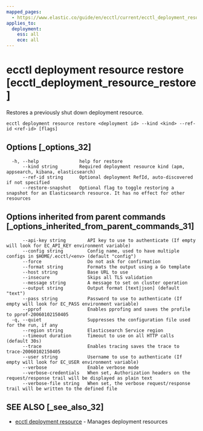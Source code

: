 ```yaml
---
mapped_pages:
  - https://www.elastic.co/guide/en/ecctl/current/ecctl_deployment_resource_restore.html
applies_to:
  deployment:
    ess: all
    ece: all
---
```


# ecctl deployment resource restore [ecctl_deployment_resource_restore]

Restores a previously shut down deployment resource.

```
ecctl deployment resource restore <deployment id> --kind <kind> --ref-id <ref-id> [flags]
```


## Options [_options_32]

```
  -h, --help               help for restore
      --kind string        Required deployment resource kind (apm, appsearch, kibana, elasticsearch)
      --ref-id string      Optional deployment RefId, auto-discovered if not specified
      --restore-snapshot   Optional flag to toggle restoring a snapshot for an Elasticsearch resource. It has no effect for other resources
```


## Options inherited from parent commands [_options_inherited_from_parent_commands_31]

```
      --api-key string        API key to use to authenticate (If empty will look for EC_API_KEY environment variable)
      --config string         Config name, used to have multiple configs in $HOME/.ecctl/<env> (default "config")
      --force                 Do not ask for confirmation
      --format string         Formats the output using a Go template
      --host string           Base URL to use
      --insecure              Skips all TLS validation
      --message string        A message to set on cluster operation
      --output string         Output format [text|json] (default "text")
      --pass string           Password to use to authenticate (If empty will look for EC_PASS environment variable)
      --pprof                 Enables pprofing and saves the profile to pprof-20060102150405
  -q, --quiet                 Suppresses the configuration file used for the run, if any
      --region string         Elasticsearch Service region
      --timeout duration      Timeout to use on all HTTP calls (default 30s)
      --trace                 Enables tracing saves the trace to trace-20060102150405
      --user string           Username to use to authenticate (If empty will look for EC_USER environment variable)
      --verbose               Enable verbose mode
      --verbose-credentials   When set, Authorization headers on the request/response trail will be displayed as plain text
      --verbose-file string   When set, the verbose request/response trail will be written to the defined file
```


## SEE ALSO [_see_also_32]

* [ecctl deployment resource](/reference/ecctl_deployment_resource.md)	 - Manages deployment resources

